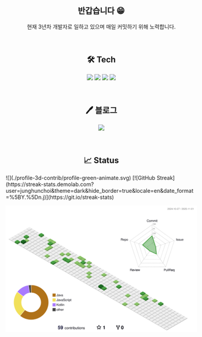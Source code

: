 
<h2 align="center" >반갑습니다 😁</h1>


<div align="center">현재 3년차 개발자로 일하고 있으며 매일 커밋하기 위해 노력합니다.</div>
<br/><br/>

<h2 align="center" >🛠 Tech </h1>
<p align = "center"><img src="https://img.shields.io/badge/Java-007396.svg?&style=flat-square&logo=Java&logoColor=white)"> 
<img src="https://img.shields.io/badge/Spring-6DB33F?style=flat-square&logo=Spring&logoColor=white"> 
<img src="https://img.shields.io/badge/Spring Boot-6DB33F?style=flat-square&logo=Spring Boot&logoColor=white">
  <img src="https://img.shields.io/badge/SQL Server-CC2927?style=flat-square&logo=Microsoft SQL Server&logoColor=white">
</p>
<br/>

<h2 align="center" >🖊️ 블로그 </h1>
<p align = "center">
<a href="https://shrub-molecule-a13.notion.site/333e1cd57d6a4874b4340d3fd04567ca?pvs=4">
<img src="https://img.shields.io/badge/Notion-000000?style=for-the-badge&logo=Notion&logoColor=white">
</a>
</p>
</br>

<h2 align="center" >📈 Status </h1>
![](./profile-3d-contrib/profile-green-animate.svg)
[![GitHub Streak](https://streak-stats.demolab.com?user=junghunchoi&theme=dark&hide_border=true&locale=en&date_format=%5BY.%5Dn.j)](https://git.io/streak-stats)

![](./profile-3d-contrib/profile-green-animate.svg)


